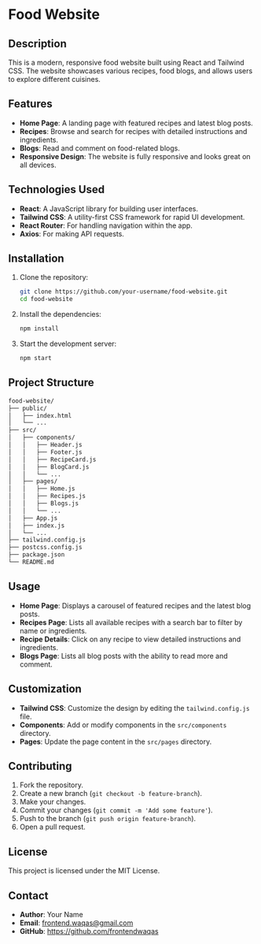 # Food Website

## Description

This is a modern, responsive food website built using React and Tailwind CSS. The website showcases various recipes, food blogs, and allows users to explore different cuisines.

## Features

- **Home Page**: A landing page with featured recipes and latest blog posts.
- **Recipes**: Browse and search for recipes with detailed instructions and ingredients.
- **Blogs**: Read and comment on food-related blogs.
- **Responsive Design**: The website is fully responsive and looks great on all devices.

## Technologies Used

- **React**: A JavaScript library for building user interfaces.
- **Tailwind CSS**: A utility-first CSS framework for rapid UI development.
- **React Router**: For handling navigation within the app.
- **Axios**: For making API requests.

## Installation

1. Clone the repository:
    ```bash
    git clone https://github.com/your-username/food-website.git
    cd food-website
    ```

2. Install the dependencies:
    ```bash
    npm install
    ```

3. Start the development server:
    ```bash
    npm start
    ```

## Project Structure

```bash
food-website/
├── public/
│   ├── index.html
│   └── ...
├── src/
│   ├── components/
│   │   ├── Header.js
│   │   ├── Footer.js
│   │   ├── RecipeCard.js
│   │   ├── BlogCard.js
│   │   └── ...
│   ├── pages/
│   │   ├── Home.js
│   │   ├── Recipes.js
│   │   ├── Blogs.js
│   │   └── ...
│   ├── App.js
│   ├── index.js
│   └── ...
├── tailwind.config.js
├── postcss.config.js
├── package.json
└── README.md

`````

## Usage

- **Home Page**: Displays a carousel of featured recipes and the latest blog posts.
- **Recipes Page**: Lists all available recipes with a search bar to filter by name or ingredients.
- **Recipe Details**: Click on any recipe to view detailed instructions and ingredients.
- **Blogs Page**: Lists all blog posts with the ability to read more and comment.

## Customization

- **Tailwind CSS**: Customize the design by editing the `tailwind.config.js` file.
- **Components**: Add or modify components in the `src/components` directory.
- **Pages**: Update the page content in the `src/pages` directory.

## Contributing

1. Fork the repository.
2. Create a new branch (`git checkout -b feature-branch`).
3. Make your changes.
4. Commit your changes (`git commit -m 'Add some feature'`).
5. Push to the branch (`git push origin feature-branch`).
6. Open a pull request.

## License

This project is licensed under the MIT License.

## Contact

- **Author**: Your Name
- **Email**: frontend.waqas@gmail.com
- **GitHub**: https://github.com/frontendwaqas

